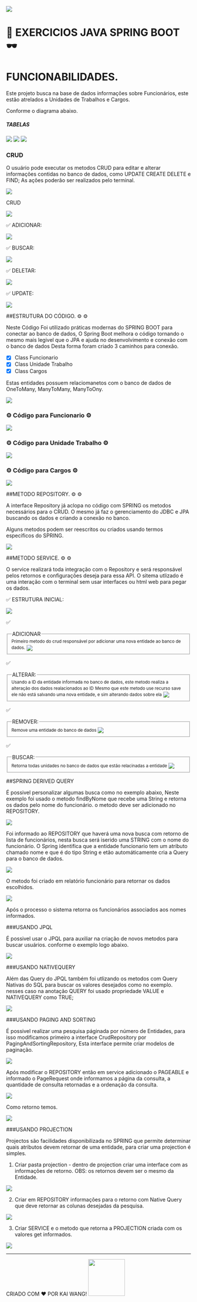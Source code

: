 
<img src="./src/main/img/imagem000.png"/>

<!-- @import "[TOC]" {cmd="toc" depthFrom=1 depthTo=6 orderedList=false} -->

# :white_flower: EXERCICIOS JAVA SPRING BOOT :dark_sunglasses:

# FUNCIONABILIDADES.

Este projeto busca na base de dados informações sobre Funcionários, este estão atrelados a Unidades de Trabalhos e Cargos.

Conforme o diagrama abaixo.

##### TABELAS

<img src="./src/main/img/imagem007.png"/>
<img src="./src/main/img/imagem008.png"/>
<img src="./src/main/img/imagem009.png"/>


### CRUD

O usuário pode executar os metodos CRUD para editar e alterar informações contidas no banco de dados, como UPDATE CREATE DELETE e FIND;
As ações poderão ser realizados pelo terminal.

<img src="./src/main/img/imagem001.png"/>

CRUD

<img src="./src/main/img/imagem002.png"/>

:white_check_mark: ADICIONAR:

<img src="./src/main/img/imagem003.png"/>

:white_check_mark: BUSCAR:

<img src="./src/main/img/imagem004.png"/>

:white_check_mark: DELETAR:

<img src="./src/main/img/imagem005.png"/>

:white_check_mark: UPDATE:

<img src="./src/main/img/imagem006.png"/>


##ESTRUTURA DO CÓDIGO. :gear: :gear:

Neste Código Foi utilizado práticas modernas do SPRING BOOT para conectar ao banco de dados,
O Spring Boot melhora o código tornando o mesmo mais legivel que o JPA e ajuda no desenvolvimento e conexão com o banco de dados
Desta forma foram criado 3 caminhos para conexão.
- [x] Class Funcionario
- [x] Class Unidade Trabalho
- [x] Class Cargos

Estas entidades possuem relaciomanetos com o banco de dados de OneToMany, ManyToMany, ManyToOny.

<img src="./src/main/img/imagem010.png" align="center"/>

### :gear: Código para Funcionario :gear:

<img src="./src/main/img/imagem011.png" align="center"/>

### :gear: Código para Unidade Trabalho :gear:

<img src="./src/main/img/imagem012.png" align="center"/>

### :gear: Código para Cargos :gear:

<img src="./src/main/img/imagem013.png" align="center"/>

##METODO REPOSITORY. :gear: :gear:

A interface Repository já aclopa no código com SPRING os metodos necessários para o CRUD.
O mesmo já faz o gerenciamento do JDBC e JPA buscando os dados e criando a conexão no banco.

Alguns metodos podem ser reescritos ou criados usando termos especificos do SPRING.

<img src="./src/main/img/imagem014.png" align="center"/>

##METODO SERVICE. :gear: :gear:

O service realizará toda integração com o Repository e será responsável pelos retornos e configurações deseja para essa API.
O sitema utlizado é uma interação com o terminal sem usar interfaces ou html web para pegar os dados.

:white_check_mark: ESTRUTURA INICIAL:

<img src="./src/main/img/imagem015.png" align="center"/>

:white_check_mark: 
<fieldset>
<legend>ADICIONAR</legend>
<small>Primeiro metodo do crud responsável por adicionar uma nova entidade ao banco de dados.</small>
<img src="./src/main/img/imagem016.png" align="center"/>
</fieldset>

:white_check_mark:
<fieldset>
<legend>ALTERAR:</legend>
<small>Usando a ID da entidade informada no banco de dados, este metodo realiza a alteração dos dados realacionados ao ID</small>
<small>Mesmo que este metodo use recurso save ele não está salvando uma nova entidade, e sim alterando dados sobre ela</small>
<img src="./src/main/img/imagem017.png" align="center"/>
</fieldset>

:white_check_mark: 
<fieldset>
<legend>REMOVER:</legend>
<small>Remove uma entidade do banco de dados</small>
<img src="./src/main/img/imagem018.png" align="center"/>
<br/>
</fieldset>

:white_check_mark: 
<fieldset>
<legend>BUSCAR:</legend>
<small>Retorna todas unidades no banco de dados que estão relacinadas a entidade</small>
<img src="./src/main/img/imagem019.png" align="center"/>
<br/>
</fieldset>

##SPRING DERIVED QUERY


É possivel personalizar algumas busca como no exemplo abaixo,
Neste exemplo foi usado o metodo findByNome que recebe uma String e retorna os dados pelo nome do funcionário.
o metodo deve ser adicionado no REPOSITORY.

<img src="./src/main/img/imagem020.png" align="center"/>

Foi informado ao REPOSITORY que haverá uma nova busca com retorno de lista de funcionários, nesta busca será iserido uma STRING com o nome do funcionário.
O Spring identifica que a entidade funcionario tem um atributo chamado nome e que é do tipo String e etão automáticamente cria a Query para o banco de dados.

<img src="./src/main/img/imagem021.png" align="center"/>

O metodo foi criado em relatório funcionário para retornar os dados escolhidos.


<img src="./src/main/img/imagem022.png" align="center"/>

Após o processo o sistema retorna os funcionários associados aos nomes informados.

###USANDO JPQL

É possivel usar o JPQL para auxiliar na criação de novos metodos para buscar usuários.
conforme o exemplo logo abaixo.

<img src="./src/main/img/imagem023.png" align="center"/>

###USANDO NATIVEQUERY

Além das Query do JPQL também foi utlizando os metodos com Query Nativas do SQL para buscar os valores desejados como no exemplo.
nesses caso na anotação QUERY foi usado propriedade VALUE e NATIVEQUERY como TRUE;

<img src="./src/main/img/imagem024.png" align="center"/>

###USANDO PAGING AND SORTING

É possivel realizar uma pesquisa páginada por número de Entidades, para isso modificamos primeiro a interface CrudRepository por PagingAndSortingRepository,
Esta interface permite criar modelos de paginação.

<img src="./src/main/img/imagem028.png" align="center"/>

Após modificar o REPOSITORY então em service adicionado o PAGEABLE e informado o PageRequest onde informamos a página da consulta, a quantidade de consulta retornadas e a ordenação da consulta.

<img src="./src/main/img/imagem029.png" align="center"/>

Como retorno temos.

<img src="./src/main/img/imagem030.png" align="center"/>


###USANDO PROJECTION

Projectos são facilidades disponibilizada no SPRING que permite determinar quais atributos devem retornar de uma entidade, 
para criar uma projection é simples.
1. Criar pasta projection - dentro de projection criar uma interface com as informações de retorno. OBS: os retornos devem ser o mesmo da Entidade.

<img src="./src/main/img/imagem025.png" align="center"/>

2. Criar em REPOSITORY informações para o retorno com Native Query que deve retornar as colunas desejadas da pesquisa.

<img src="./src/main/img/imagem027.png" align="center"/>

3. Criar SERVICE e  o metodo que retorna a PROJECTION criada com os valores get informados.

<img src="./src/main/img/imagem026.png" align="center"/>


---

CRIADO COM :heart: POR KAI WANG!
<img src="./src/main/img/kai06.png" width="100px" heigth="100px"/>
